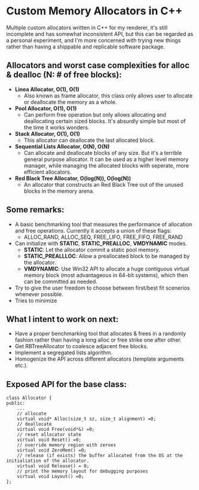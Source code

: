 # Custom Memory Allocators in C++
Multiple custom allocators written in C++ for my renderer, it's still incomplete and has somewhat inconsistent API, but this can be regarded as a personal experiment, and I'm more concerned with trying new things rather than having a shippable and replicable software package.

## Allocators and worst case complexities for alloc & dealloc (N: # of free blocks):
* **Linea Allocator, O(1), O(1)**
  + Also known as frame allocator, this class only allows user to allocate or deallocate the memory as a whole.
* **Pool Allocator, O(1), O(1)**
  + Can perform free operation but only allows allocating and deallocating certain sized blocks. It's absurdly simple but most of the time it works wonders. 
* **Stack Allocator, O(1), O(1)**
  + This allocator can deallocate the last allocated block.
* **Sequential Lists Allocator, O(N), O(N)**
  + Can allocate and deallocate blocks of any size. But it's a terrible general purpose allocator. 
  It can be used as a higher level memory manager, while managing the allocated blocks with seperate, more efficient allocators.
* **Red Black Tree Allocator, O(log(N)), O(log(N))**
  + An allocator that constructs an Red Black Tree out of the unused blocks in the memory arena. 

## Some remarks:
* A basic benchmarking tool that measures the performance of allocation and free operations. Currently it accepts a union of these flags:
  + ALLOC_RAND, ALLOC_SEQ, FREE_LIFO, FREE_FIFO, FREE_RAND
* Can initialize with **STATIC**, **STATIC_PREALLOC**, **VMDYNAMIC** modes.
  + **STATIC**: Let the allocator commit a static pool memory.  
  + **STATIC_PREALLLOC**: Allow a preallocated block to be managed by the allocator.  
  + **VMDYNAMIC**: Use Win32 API to allocate a huge contiguous virtual memory block (most advantageous in 64-bit systems), which then can be committed as needed.
* Try to give the user freedom to choose between first/best fit scenerios whenever possible.
* Tries to minimize 

## What I intent to work on next:
* Have a proper benchmarking tool that allocates & frees in a randomly fashion rather than having a long alloc or free strike one after other.
* Get RBTreeAllocator to coalesce adjacent free blocks.
* Implement a segregated lists algorithm.
* Homogenize the API across different allocators (template arguments etc.).

## Exposed API for the base class:
```
class Allocator {
public:
    ...
    // allocate
    virtual void* Alloc(size_t sz, size_t alignment) =0;   
    // deallocate
    virtual void Free(void*&) =0;
    // reset allocator state
    virtual void Reset() =0;
    // override memory region with zeroes
    virtual void ZeroMem() =0;
    // release (if exists) the buffer allocated from the OS at the initialiation of the allocator.
    virtual void Release() = 0;
    // print the memory layout for debugging purposes
    virtual void Layout() =0;
};

```
